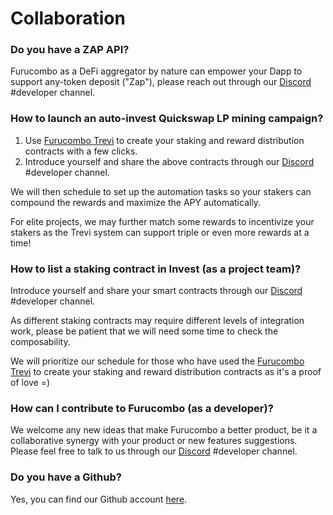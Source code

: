 # Collaboration

### Do you have a ZAP API?

Furucombo as a DeFi aggregator by nature can empower your Dapp to support any-token deposit ("Zap"), please reach out through our [Discord](https://discord.furucombo.app/) #developer channel.

### How to launch an auto-invest Quickswap LP mining campaign?

1. Use [Furucombo Trevi](https://docs.furucombo.app/dev/furucombo-trevi) to create your staking and reward distribution contracts with a few clicks.
2. Introduce yourself and share the above contracts through our [Discord](https://discord.furucombo.app/) #developer channel.

We will then schedule to set up the automation tasks so your stakers can compound the rewards and maximize the APY automatically.&#x20;

For elite projects, we may further match some rewards to incentivize your stakers as the Trevi system can support triple or even more rewards at a time!&#x20;

### How to list a staking contract in Invest (as a project team)?

Introduce yourself and share your smart contracts through our [Discord](https://discord.furucombo.app/) #developer channel.

As different staking contracts may require different levels of integration work, please be patient that we will need some time to check the composability.&#x20;

We will prioritize our schedule for those who have used the [Furucombo Trevi](https://docs.furucombo.app/dev/furucombo-trevi) to create your staking and reward distribution contracts as it's a proof of love =)

### How can I contribute to Furucombo (as a developer)?

We welcome any new ideas that make Furucombo a better product, be it a collaborative synergy with your product or new features suggestions. Please feel free to talk to us through our [Discord](https://discord.furucombo.app/) #developer channel.



### Do you have a Github?

Yes, you can find our Github account [here](https://github.com/dinngo).
